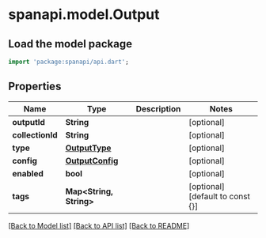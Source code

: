 # spanapi.model.Output

## Load the model package
```dart
import 'package:spanapi/api.dart';
```

## Properties
Name | Type | Description | Notes
------------ | ------------- | ------------- | -------------
**outputId** | **String** |  | [optional] 
**collectionId** | **String** |  | [optional] 
**type** | [**OutputType**](OutputType.md) |  | [optional] 
**config** | [**OutputConfig**](OutputConfig.md) |  | [optional] 
**enabled** | **bool** |  | [optional] 
**tags** | **Map<String, String>** |  | [optional] [default to const {}]

[[Back to Model list]](../README.md#documentation-for-models) [[Back to API list]](../README.md#documentation-for-api-endpoints) [[Back to README]](../README.md)


